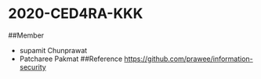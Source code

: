 # 2020-CED4RA-KKK
##Member
- supamit Chunprawat
- Patcharee Pakmat
##Reference
https://github.com/prawee/information-security
